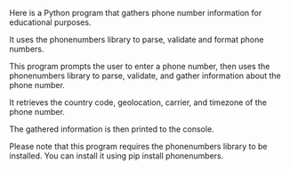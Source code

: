 Here is a Python program that gathers phone number information for educational purposes. 

It uses the phonenumbers library to parse, validate and format phone numbers.

This program prompts the user to enter a phone number, then uses the phonenumbers library to parse, validate, and gather information about the phone number.

It retrieves the country code, geolocation, carrier, and timezone of the phone number. 

The gathered information is then printed to the console.

Please note that this program requires the phonenumbers library to be installed. You can install it using pip install phonenumbers.


